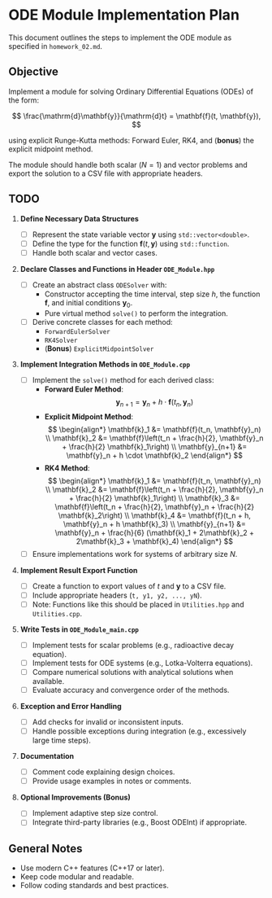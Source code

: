# ODE Module Implementation Plan

This document outlines the steps to implement the ODE module as specified in `homework_02.md`.

## Objective

Implement a module for solving Ordinary Differential Equations (ODEs) of the form:

$$
\frac{\mathrm{d}\mathbf{y}}{\mathrm{d}t} = \mathbf{f}(t, \mathbf{y}),
$$

using explicit Runge-Kutta methods: Forward Euler, RK4, and (**bonus**) the explicit midpoint method.

The module should handle both scalar ($N=1$) and vector problems and export the solution to a CSV file with appropriate headers.

## TODO

1. **Define Necessary Data Structures**

   - [ ] Represent the state variable vector $\mathbf{y}$ using `std::vector<double>`.
   - [ ] Define the type for the function $\mathbf{f}(t, \mathbf{y})$ using `std::function`.
   - [ ] Handle both scalar and vector cases.

2. **Declare Classes and Functions in Header `ODE_Module.hpp`**

   - [ ] Create an abstract class `ODESolver` with:
     - Constructor accepting the time interval, step size $h$, the function $\mathbf{f}$, and initial conditions $\mathbf{y}_0$.
     - Pure virtual method `solve()` to perform the integration.
   - [ ] Derive concrete classes for each method:
     - `ForwardEulerSolver`
     - `RK4Solver`
     - (**Bonus**) `ExplicitMidpointSolver`

3. **Implement Integration Methods in `ODE_Module.cpp`**

   - [ ] Implement the `solve()` method for each derived class:
     - **Forward Euler Method**:
       $$
       \mathbf{y}_{n+1} = \mathbf{y}_n + h \cdot \mathbf{f}(t_n, \mathbf{y}_n)
       $$
     - **Explicit Midpoint Method**:
       $$
       \begin{align*}
       \mathbf{k}_1 &= \mathbf{f}(t_n, \mathbf{y}_n) \\
       \mathbf{k}_2 &= \mathbf{f}\left(t_n + \frac{h}{2}, \mathbf{y}_n + \frac{h}{2} \mathbf{k}_1\right) \\
       \mathbf{y}_{n+1} &= \mathbf{y}_n + h \cdot \mathbf{k}_2
       \end{align*}
       $$
     - **RK4 Method**:
       $$
       \begin{align*}
       \mathbf{k}_1 &= \mathbf{f}(t_n, \mathbf{y}_n) \\
       \mathbf{k}_2 &= \mathbf{f}\left(t_n + \frac{h}{2}, \mathbf{y}_n + \frac{h}{2} \mathbf{k}_1\right) \\
       \mathbf{k}_3 &= \mathbf{f}\left(t_n + \frac{h}{2}, \mathbf{y}_n + \frac{h}{2} \mathbf{k}_2\right) \\
       \mathbf{k}_4 &= \mathbf{f}(t_n + h, \mathbf{y}_n + h \mathbf{k}_3) \\
       \mathbf{y}_{n+1} &= \mathbf{y}_n + \frac{h}{6} (\mathbf{k}_1 + 2\mathbf{k}_2 + 2\mathbf{k}_3 + \mathbf{k}_4)
       \end{align*}
       $$
   - [ ] Ensure implementations work for systems of arbitrary size $N$.

4. **Implement Result Export Function**

   - [ ] Create a function to export values of $t$ and $\mathbf{y}$ to a CSV file.
   - [ ] Include appropriate headers (`t, y1, y2, ..., yN`).
   - [ ] Note: Functions like this should be placed in `Utilities.hpp` and `Utilities.cpp`.

5. **Write Tests in `ODE_Module_main.cpp`**

   - [ ] Implement tests for scalar problems (e.g., radioactive decay equation).
   - [ ] Implement tests for ODE systems (e.g., Lotka-Volterra equations).
   - [ ] Compare numerical solutions with analytical solutions when available.
   - [ ] Evaluate accuracy and convergence order of the methods.

6. **Exception and Error Handling**

   - [ ] Add checks for invalid or inconsistent inputs.
   - [ ] Handle possible exceptions during integration (e.g., excessively large time steps).

7. **Documentation**

   - [ ] Comment code explaining design choices.
   - [ ] Provide usage examples in notes or comments.

8. **Optional Improvements (Bonus)**

   - [ ] Implement adaptive step size control.
   - [ ] Integrate third-party libraries (e.g., Boost ODEInt) if appropriate.

## General Notes

- Use modern C++ features (C++17 or later).
- Keep code modular and readable.
- Follow coding standards and best practices.
